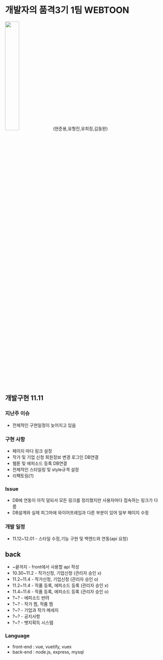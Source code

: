 # 개발자의 품격3기 1팀 WEBTOON
<img src="https://user-images.githubusercontent.com/26618280/139163653-be1ea7b5-3091-498e-95f7-1991f1d8711e.png" width="30%" height="30%">
(현준용,유형진,유희정,김동완)

## 개발구현 11.11

### 지난주 이슈
* 전체적인 구현일정이 늦어지고 있음

### 구현 사항
* 페이지 마다 링크 설정
* 작가 및 기업 신청 회원정보 변경 로그인 DB연결
* 웹툰 및 에피소드 등록 DB연결
* 전체적인 스타일링 및 style규격 설정
* 리팩토링(?)

### Issue
* DB에 연동이 아직 덜되서 모든 링크를 정리했지만 사용자마다 접속하는 링크가 다름
* DB설계와 실제 피그마에 와이어프레임과 다른 부분이 있어 일부 페이지 수정

### 개발 일정
* 11.12~12.01 - 스타일 수정,기능 구현 및 백엔드와 연동(api 요청)

## back
* ~끝까지 - front에서 사용할 api 작성
* 10.30~11.2  - 작가신청, 기업신청 (관리자 승인 x)
* 11.2~11.4   - 작가신청, 기업신청 (관리자 승인 o)
* 11.2~11.4   - 작품 등록, 에피소드 등록 (관리자 승인 x)
* 11.4~11.6   - 작품 등록, 에피소드 등록 (관리자 승인 o)
* ?~? - 에피소드 반려
* ?~? - 작가 찜, 작품 찜
* ?~? - 기업과 작가 메세지
* ?~? - 공지사항
* ?~? - 뱃지획득 시스템



### Language
 * front-end : vue, vuetify, vuex
 * back-end : node.js, express, mysql
